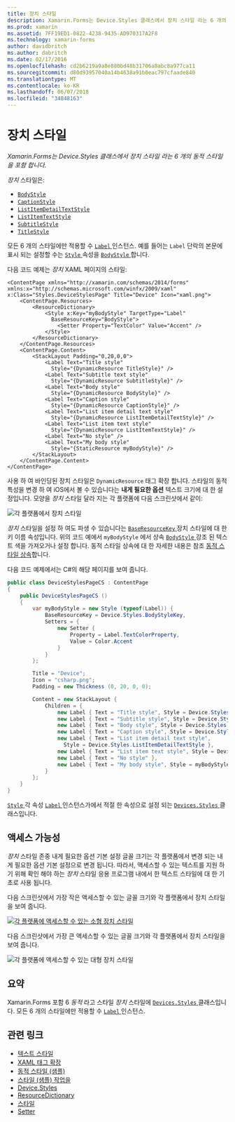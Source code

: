 ```yaml
---
title: 장치 스타일
description: Xamarin.Forms는 Device.Styles 클래스에서 장치 스타일 라는 6 개의 동적 스타일을 포함 합니다.
ms.prod: xamarin
ms.assetid: 7FF19ED1-0822-4238-9435-AD970317A2F8
ms.technology: xamarin-forms
author: davidbritch
ms.author: dabritch
ms.date: 02/17/2016
ms.openlocfilehash: cd2b6219a9a8e880bd48b31706a8abc8a977ca11
ms.sourcegitcommit: d80d93957040a14b4638a91b0eac797cfaade840
ms.translationtype: MT
ms.contentlocale: ko-KR
ms.lasthandoff: 06/07/2018
ms.locfileid: "34848163"
---
```

# <a name="device-styles"></a>장치 스타일

_Xamarin.Forms는 Device.Styles 클래스에서 장치 스타일 라는 6 개의 동적 스타일을 포함 합니다._

*장치* 스타일은:

- [`BodyStyle`](https://developer.xamarin.com/api/field/Xamarin.Forms.Device+Styles.BodyStyle/)
- [`CaptionStyle`](https://developer.xamarin.com/api/field/Xamarin.Forms.Device+Styles.CaptionStyle/)
- [`ListItemDetailTextStyle`](https://developer.xamarin.com/api/field/Xamarin.Forms.Device+Styles.ListItemDetailTextStyle/)
- [`ListItemTextStyle`](https://developer.xamarin.com/api/field/Xamarin.Forms.Device+Styles.ListItemTextStyle/)
- [`SubtitleStyle`](https://developer.xamarin.com/api/field/Xamarin.Forms.Device+Styles.SubtitleStyle/)
- [`TitleStyle`](https://developer.xamarin.com/api/field/Xamarin.Forms.Device+Styles.TitleStyle/)

모든 6 개의 스타일에만 적용할 수 [ `Label` ](https://developer.xamarin.com/api/type/Xamarin.Forms.Label/) 인스턴스. 예를 들어는 `Label` 단락의 본문에 표시 되는 설정할 수는 [ `Style` ](https://developer.xamarin.com/api/property/Xamarin.Forms.VisualElement.Style/) 속성을 [ `BodyStyle` ](https://developer.xamarin.com/api/field/Xamarin.Forms.Device+Styles.BodyStyle/)합니다.

다음 코드 예제는 *장치* XAML 페이지의 스타일:

```xaml
<ContentPage xmlns="http://xamarin.com/schemas/2014/forms" xmlns:x="http://schemas.microsoft.com/winfx/2009/xaml" x:Class="Styles.DeviceStylesPage" Title="Device" Icon="xaml.png">
    <ContentPage.Resources>
        <ResourceDictionary>
            <Style x:Key="myBodyStyle" TargetType="Label"
              BaseResourceKey="BodyStyle">
                <Setter Property="TextColor" Value="Accent" />
            </Style>
        </ResourceDictionary>
    </ContentPage.Resources>
    <ContentPage.Content>
        <StackLayout Padding="0,20,0,0">
            <Label Text="Title style"
              Style="{DynamicResource TitleStyle}" />
            <Label Text="Subtitle text style"
              Style="{DynamicResource SubtitleStyle}" />
            <Label Text="Body style"
              Style="{DynamicResource BodyStyle}" />
            <Label Text="Caption style"
              Style="{DynamicResource CaptionStyle}" />
            <Label Text="List item detail text style"
              Style="{DynamicResource ListItemDetailTextStyle}" />
            <Label Text="List item text style"
              Style="{DynamicResource ListItemTextStyle}" />
            <Label Text="No style" />
            <Label Text="My body style"
              Style="{StaticResource myBodyStyle}" />
        </StackLayout>
    </ContentPage.Content>
</ContentPage>
```

사용 하 여 바인딩된 장치 스타일은 `DynamicResource` 태그 확장 합니다. 스타일의 동적 특성을 변경 하 여 iOS에서 볼 수 있습니다는 **내게 필요한 옵션** 텍스트 크기에 대 한 설정입니다. 모양을 *장치* 스타일 달라 지는 각 플랫폼에 다음 스크린샷에서 같이:

![](device-images/device-styles.png "각 플랫폼에서 장치 스타일")

*장치* 스타일을 설정 하 여도 파생 수 있습니다는 [ `BaseResourceKey` ](https://developer.xamarin.com/api/property/Xamarin.Forms.Style.BaseResourceKey/) 장치 스타일에 대 한 키 이름 속성입니다. 위의 코드 예에서 `myBodyStyle` 에서 상속 [ `BodyStyle` ](https://developer.xamarin.com/api/field/Xamarin.Forms.Device+Styles.BodyStyle/) 강조 된 텍스트 색을 가져오거나 설정 합니다. 동적 스타일 상속에 대 한 자세한 내용은 참조 [동적 스타일 상속](~/xamarin-forms/user-interface/styles/xaml/dynamic.md#dynamic-style-inheritance)합니다.

다음 코드 예제에서는 C#의 해당 페이지를 보여 줍니다.

```csharp
public class DeviceStylesPageCS : ContentPage
{
    public DeviceStylesPageCS ()
    {
        var myBodyStyle = new Style (typeof(Label)) {
            BaseResourceKey = Device.Styles.BodyStyleKey,
            Setters = {
                new Setter {
                    Property = Label.TextColorProperty,
                    Value = Color.Accent
                }
            }
        };

        Title = "Device";
        Icon = "csharp.png";
        Padding = new Thickness (0, 20, 0, 0);

        Content = new StackLayout {
            Children = {
                new Label { Text = "Title style", Style = Device.Styles.TitleStyle },
                new Label { Text = "Subtitle style", Style = Device.Styles.SubtitleStyle },
                new Label { Text = "Body style", Style = Device.Styles.BodyStyle },
                new Label { Text = "Caption style", Style = Device.Styles.CaptionStyle },
                new Label { Text = "List item detail text style",
                  Style = Device.Styles.ListItemDetailTextStyle },
                new Label { Text = "List item text style", Style = Device.Styles.ListItemTextStyle },
                new Label { Text = "No style" },
                new Label { Text = "My body style", Style = myBodyStyle }
            }
        };
    }
}
```

[ `Style` ](https://developer.xamarin.com/api/property/Xamarin.Forms.VisualElement.Style/) 각 속성 [ `Label` ](https://developer.xamarin.com/api/type/Xamarin.Forms.Label/) 인스턴스가에서 적절 한 속성으로 설정 되는 [ `Devices.Styles` ](https://developer.xamarin.com/api/type/Xamarin.Forms.Device+Styles/) 클래스입니다.

## <a name="accessibility"></a>액세스 가능성

*장치* 스타일 존중 내게 필요한 옵션 기본 설정 글꼴 크기는 각 플랫폼에서 변경 되는 내게 필요한 옵션 기본 설정으로 변경 됩니다. 따라서, 액세스할 수 있는 텍스트를 지원 하기 위해 확인 해야 하는 *장치* 스타일 응용 프로그램 내에서 한 텍스트 스타일에 대 한 기초로 사용 됩니다.

다음 스크린샷에서 가장 작은 액세스할 수 있는 글꼴 크기와 각 플랫폼에서 장치 스타일을 보여 줍니다.

[![](device-images/minimum-size.png "각 플랫폼에 액세스할 수 있는 소형 장치 스타일")](device-images/minimum-size-large.png#lightbox "각 플랫폼에 액세스할 수 있는 소형 장치 스타일")

다음 스크린샷에서 가장 큰 액세스할 수 있는 글꼴 크기와 각 플랫폼에서 장치 스타일을 보여 줍니다.

![](device-images/maximum-size.png "각 플랫폼에 액세스할 수 있는 대형 장치 스타일")

## <a name="summary"></a>요약

Xamarin.Forms 포함 6 *동적* 라고 스타일 *장치* 스타일에 [ `Devices.Styles` ](https://developer.xamarin.com/api/type/Xamarin.Forms.Device+Styles/) 클래스입니다. 모든 6 개의 스타일에만 적용할 수 [ `Label` ](https://developer.xamarin.com/api/type/Xamarin.Forms.Label/) 인스턴스.


## <a name="related-links"></a>관련 링크

- [텍스트 스타일](~/xamarin-forms/user-interface/text/styles.md)
- [XAML 태그 확장](~/xamarin-forms/xaml/xaml-basics/xaml-markup-extensions.md)
- [동적 스타일 (샘플)](https://developer.xamarin.com/samples/xamarin-forms/UserInterface/Styles/DynamicStyles/)
- [스타일 (샘플) 작업을](https://developer.xamarin.com/samples/xamarin-forms/WorkingWithStyles/)
- [Device.Styles](https://developer.xamarin.com/api/type/Xamarin.Forms.Device+Styles/)
- [ResourceDictionary](https://developer.xamarin.com/api/type/Xamarin.Forms.ResourceDictionary/)
- [스타일](https://developer.xamarin.com/api/type/Xamarin.Forms.Style/)
- [Setter](https://developer.xamarin.com/api/type/Xamarin.Forms.Setter/)
